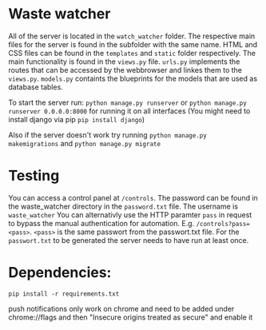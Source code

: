 # Waste watcher

All of the server is located in the `watch_watcher` folder. The respective main files for the server is found in the subfolder with the same name. HTML and CSS files can be found in the `templates` and `static` folder respectively. The main functionality is found in the `views.py` file. `urls.py` implements the routes that can be accessed by the webbrowser and linkes them to the `views.py`. `models.py` containts the blueprints for the models that are used as database tables. 


To start the server run: `python manage.py runserver` or `python manage.py runserver 0.0.0.0:8000` for running it on all interfaces (You might need to install django via pip `pip install django`)

Also if the server doesn't work try running `python manage.py makemigrations` and `python manage.py migrate`

# Testing
You can access a control panel at `/controls`. The password can be found in the waste_watcher directory in the `password.txt` file. The username is `waste_watcher`
You can alternativly use the HTTP paramter `pass` in request to bypass the manual authentication for automation. E.g. `/controls?pass=<pass>`. `<pass>` is the same passwort from the passwort.txt file.
For the `passwort.txt` to be generated the server needs to have run at least once. 



# Dependencies:
 `pip install -r requirements.txt`

push notifications only work on chrome and need to be added under chrome://flags and then "Insecure origins treated as secure" and enable it

